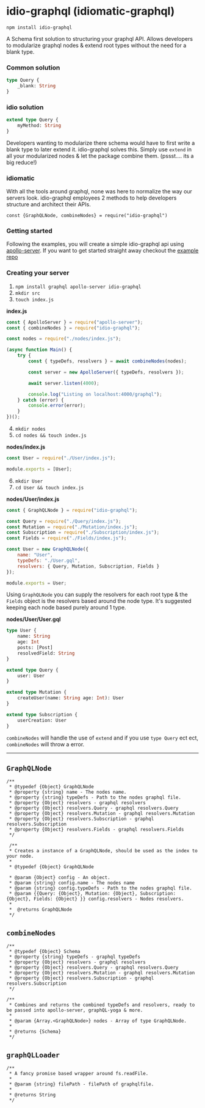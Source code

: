 # idio-graphql (idiomatic-graphql)

`npm install idio-graphql`

A Schema first solution to structuring your graphql API. Allows developers to modularize graphql nodes & extend root types without the need for a blank type. 

### Common solution

```graphql
type Query {
    _blank: String
}
```

### idio solution

```graphql
extend type Query {
    myMethod: String
}
```

Developers wanting to modularize there schema would have to first write a blank type to later extend it. idio-graphql solves this. Simply use `extend` in all your modularized nodes & let the package combine them. (pssst.... its a big reduce!)

### idiomatic
With all the tools around graphql, none was here to normalize the way our servers look. idio-graphql employees 2 methods to help developers structure and architect their APIs. 

```const {GraphQLNode, combineNodes} = require("idio-graphql")```

### Getting started
Following the examples, you will create a simple idio-graphql api using [apollo-server](https://www.apollographql.com/docs/apollo-server/). If you want to get started straight away checkout the [example repo](https://github.com/danstarns/idio-graphql-example)


### Creating your server
1. ```npm install graphql apollo-server idio-graphql```
2. ```mkdir src```
3. ```touch index.js```

**index.js**

```javascript
const { ApolloServer } = require("apollo-server");
const { combineNodes } = require("idio-graphql");

const nodes = require("./nodes/index.js");

(async function Main() {
    try {
        const { typeDefs, resolvers } = await combineNodes(nodes);

        const server = new ApolloServer({ typeDefs, resolvers });

        await server.listen(4000);

        console.log("Listing on localhost:4000/graphql");
    } catch (error) {
        console.error(error);
    }
})();
``` 

4. `mkdir nodes`
5. `cd nodes && touch index.js`

**nodes/index.js**

```javascript 
const User = require("./User/index.js");

module.exports = [User];
```

6. `mkdir User`
7. `cd User && touch index.js`

**nodes/User/index.js**

```javascript
const { GraphQLNode } = require("idio-graphql");

const Query = require("./Query/index.js");
const Mutation = require("./Mutation/index.js");
const Subscription = require("./Subscription/index.js");
const Fields = require("./Fields/index.js");

const User = new GraphQLNode({
    name: "User",
    typeDefs: "./User.gql",
    resolvers: { Query, Mutation, Subscription, Fields }
});

module.exports = User;
```

Using `GraphQLNode` you can supply the resolvers for each root type & the `Fields` object is the resolvers based around the node type. It's suggested keeping each node based purely around 1 type.

**nodes/User/User.gql**

```graphql
type User {
    name: String
    age: Int
    posts: [Post]
    resolvedField: String
}

extend type Query {
    user: User
}

extend type Mutation {
    createUser(name: String age: Int): User
}

extend type Subscription {
    userCreation: User
}
```

`combineNodes` will handle the use of `extend` and if you use `type Query` ect ect, `combineNodes` will throw a error. 


---
## `GraphQLNode`

```
/**
 * @typedef {Object} GraphQLNode
 * @property {string} name - The nodes name.
 * @property {string} typeDefs - Path to the nodes graphql file.
 * @property {Object} resolvers - graphql resolvers
 * @property {Object} resolvers.Query - graphql resolvers.Query
 * @property {Object} resolvers.Mutation - graphql resolvers.Mutation
 * @property {Object} resolvers.Subscription - graphql resolvers.Subscription
 * @property {Object} resolvers.Fields - graphql resolvers.Fields
 */

 /**
 * Creates a instance of a GraphQLNode, should be used as the index to your node.
 *
 * @typedef {Object} GraphQLNode

 * @param {Object} config - An object.
 * @param {string} config.name - The nodes name
 * @param {string} config.typeDefs - Path to the nodes graphql file.
 * @param {{Query: {Object}, Mutation: {Object}, Subscription: {Object}, Fields: {Object} }} config.resolvers - Nodes resolvers.
 * 
 *  @returns GraphQLNode
 */
 ```

 ## `combineNodes`

```
/**
 * @typedef {Object} Schema
 * @property {string} typeDefs - graphql typeDefs
 * @property {Object} resolvers - graphql resolvers
 * @property {Object} resolvers.Query - graphql resolvers.Query
 * @property {Object} resolvers.Mutation - graphql resolvers.Mutation
 * @property {Object} resolvers.Subscription - graphql resolvers.Subscription
 */

/**
 * Combines and returns the combined typeDefs and resolvers, ready to be passed into apollo-server, graphQL-yoga & more.
 *
 * @param {Array.<GraphQLNode>} nodes - Array of type GraphQLNode.
 *
 * @returns {Schema}
 */
 ```


## `graphQLLoader`

```
/**
 * A fancy promise based wrapper around fs.readFile.
 *
 * @param {string} filePath - filePath of graphqlfile.
 *
 * @returns String
 */
```






